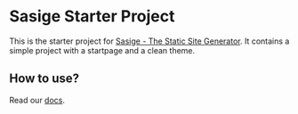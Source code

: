 # Sasige Starter Project
This is the starter project for [Sasige - The Static Site Generator](http://sasige.0x.at). It contains a simple project with a startpage and a clean theme.

## How to use?
Read our [docs](http://sasige.0x.at/docs/installation.html).